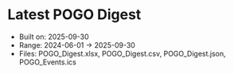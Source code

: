 # Latest POGO Digest
- Built on: 2025-09-30
- Range: 2024-06-01 → 2025-09-30
- Files: POGO_Digest.xlsx, POGO_Digest.csv, POGO_Digest.json, POGO_Events.ics
